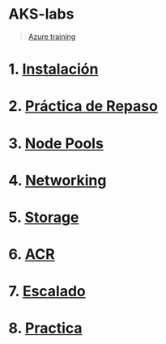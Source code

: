 # AKS-labs <!-- omit in toc -->
> [Azure training](https://azure.microsoft.com/en-us/resources/training-and-certifications/kubernetes)

# 1. [Instalación](/01.%20Instalacion.md)
# 2. [Práctica de Repaso](/02.%20Practica%20Repaso.md)
# 3. [Node Pools](./03.%20Node%20Pools.md)
# 4. [Networking](./04.%20Networking.md)
# 5. [Storage](./05.%20Storage.md)
# 6. [ACR](./06.%20ACR.md)
# 7. [Escalado](./07.%20Escalado.md)
# 8. [Practica](./08.%20Practica.md)
